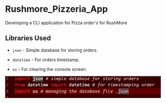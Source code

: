 # Rushmore_Pizzeria_App
Developing a CLI application for Pizza order's for RushMore

## Libraries Used
* `json` - Simple database for storing orders.

* `datetime` - For orders timestamp.

* `os` - For clearing the console screen.

![image of my libraries used](images/image.png)